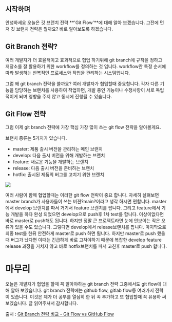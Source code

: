 ## 시작하며

안녕하세요 오늘은 깃 브랜치 전략 **'Git Flow'**에 대해 알아 보겠습니다.
그전에 먼저 깃 브랜치 전략은 뭘까요? 바로 알아보도록 하겠습니다.

## Git Branch 전략?

여러 개발자가 더 효율적이고 효과적으로 협업 하기위해
git branch에 규칙을 정하고
저장소를 잘 활용하기 위한 workflow를 정의하는 것 입니다.
workflow란 특정 순서에 따라 발생하는
반복적인 프로세스와 작업을 관리하는 시스템입니다.

그럼 왜 git branch 전략을 쓸까요?
여러 개발자가 협업할때 중요합니다.
각자 다른 기능을 담당하는 브랜치를 사용하여 작업하면,
개발 중인 기능이나 수정사항이 서로 독립적이게 되며
영향을 주지 않고 동시에 진행될 수 있습니다.

## Git Flow 전략

그럼 이제 git branch 전략에 가장 핵심 가장 많이 쓰는
git flow 전략을 알아볼게요.

브랜치 종류는 5가지가 있습니다.

- master: 제품 출시 버전을 관리하는 메인 브랜치
- develop: 다음 출시 버전을 위해 개발하는 브랜치
- feature: 새로운 기능을 개발하는 브랜치
- release: 다음 출시 버전을 준비하는 브랜치
- hotfix: 출시된 제품의 버그를 고치기 위한 브랜치

![](https://velog.velcdn.com/images/mgang0_0/post/009fb56c-dfa2-4eec-8963-15d0d07b3a8b/image.png)

여러 사람이 함께 협업할때는 이러한 git flow 전략이 중요 합니다.
자세히 살펴보면 master branch가 사용자들이 쓰는 버젼?main?이라고 생각 하시면 편합니다.
master에서 develop 브랜치를 파서 거기서 feature 브랜치를 팝니다.
그리고 feature에서 기능 개발을 하다 완성 되었으면
develop으로 push후 1차 test를 합니다.
이상이없다면 바로 master로 push해도 됩니다.
하지만 정말 큰 프로젝트라면 눈에 안보이는 작은 오류가 있을 수도 있습니다.
그렇다면 develop에서 release브랜치를 팝니다.
마지막으로 최종 test를 한뒤 안전하게 master로 push 하면 됩니다.
하지만 master로 push 했을때 버그가 났다면
이때는 긴급하게 바로 고쳐야하기 때문에
복잡한 develop feature release 과정을 거치지 않고
바로 hotfix브랜치를 파서 고친후 master로 push 합니다.

# 마무리

오늘은 개발자가 협업을 할때 꼭 알아야하는 git branch 전략 그중에서도 git flow에 대해 알아 보았습니다.
git branch 전략에는 github flow, gitlab flow등 여러가지 전략이 있습니다.
이것은 제가 더 공부를 열심히 한 뒤 꼭 추가하고 또 협업할때 꼭 유용하 써보겠습니다.
글 읽어주셔서 감사합니다.

출처 : [Git Branch 전략 비교 - Git Flow vs GitHub Flow](https://devocean.sk.com/blog/techBoardDetail.do?ID=165571&boardType=techBlog)
